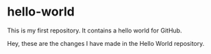 # hello-world
This is my first repository. It contains a hello world for GitHub.

Hey, these are the changes I have made in the Hello World repository. 
